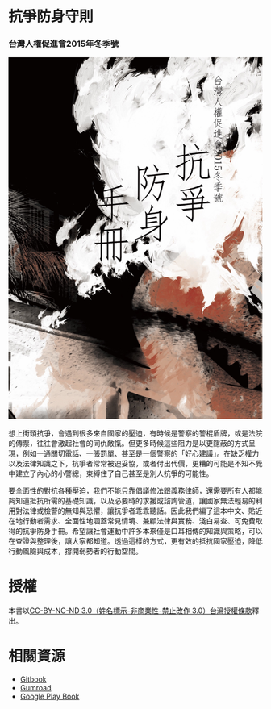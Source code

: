 # 抗爭防身守則
### 台灣人權促進會2015年冬季號

![](cover.jpg)

想上街頭抗爭，會遇到很多來自國家的壓迫，有時候是警察的警棍盾牌，或是法院的傳票，往往會激起社會的同仇敵愾。但更多時候這些阻力是以更隱蔽的方式呈現，例如一通關切電話、一張罰單、甚至是一個警察的「好心建議」。在缺乏權力以及法律知識之下，抗爭者常常被迫妥協，或者付出代價，更糟的可能是不知不覺中建立了內心的小警總，束縛住了自己甚至是別人抗爭的可能性。

要全面性的對抗各種壓迫，我們不能只靠倡議修法跟義務律師，還需要所有人都能夠知道抵抗所需的基礎知識，以及必要時的求援或諮詢管道，讓國家無法輕易的利用對法律或檢警的無知與恐懼，讓抗爭者乖乖聽話。因此我們編了這本中文、貼近在地行動者需求、全面性地涵蓋常見情境、兼顧法律與實務、淺白易查、可免費取得的抗爭防身手冊。希望讓社會運動中許多本來僅是口耳相傳的知識與策略，可以在查證與整理後，讓大家都知道。透過這樣的方式，更有效的抵抗國家壓迫，降低行動風險與成本，撐開弱勢者的行動空間。

# 授權

本書以[CC-BY-NC-ND 3.0（姓名標示-非商業性-禁止改作 3.0）台灣授權條款](https://creativecommons.org/licenses/by-nc-nd/3.0/tw/)釋出。

# 相關資源

* [Gitbook](https://www.gitbook.com/book/jrf-tw/protest-handbook/details)
* [Gumroad](https://gum.co/protest-handbook)
* [Google Play Book](https://goo.gl/cQ4utj)
